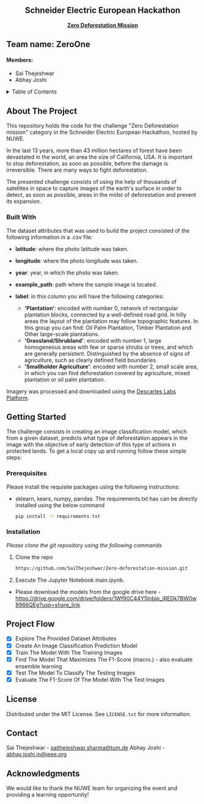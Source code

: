 <br />
  <h2 align="center">Schneider Electric European Hackathon</h2>
  <p align="center">
    <a href="https://nuwe.io/dev/event/schneider-electric-european-hackathon"><strong>Zero Deforestation Mission</strong></a>
    <br />
  </p>
</div>

## Team name: ZeroOne
#### Members:
- Sai Thejeshwar
- Abhay Joshi



<!-- TABLE OF CONTENTS -->
<details>

  <summary>Table of Contents</summary>
  <ol>
    <li>
      <a href="#about-the-project">About The Project</a>
      <ul>
        <li><a href="#built-with">Built With</a></li>
      </ul>
    </li>
    <li>
      <a href="#getting-started">Getting Started</a>
      <ul>
        <li><a href="#prerequisites">Prerequisites</a></li>
        <li><a href="#installation">Installation</a></li>
      </ul>
    </li>
    <li><a href="#project-flow">Project Flow</a></li>
    <li><a href="#license">License</a></li>
    <li><a href="#contact">Contact</a></li>
    <li><a href="#acknowledgments">Acknowledgments</a></li>
  </ol>
</details>

<!-- ABOUT THE PROJECT -->
## About The Project

This repository holds the code for the challenge "Zero Deforestation mission" category in the Schneider Electric European Hackathon, hosted by NUWE.

In the last 13 years, more than 43 million hectares of forest have been devastated in the world, an area the size of California, USA. It is important to stop deforestation, as soon as possible, before the damage is irreversible. There are many ways to fight deforestation. 

The presented challenge consists of using the help of thousands of satellites in space to capture images of the earth's surface in order to detect, as soon as possible, areas in the midst of deforestation and prevent its expansion.

### Built With

The dataset attributes that was used to build the project consisted of the following information in a .csv file: 

-   **latitude**: where the photo latitude was taken.
-   **longitude**: where the photo longitude was taken.
-   **year**: year, in which the photo was taken.
-   **example_path**: path where the sample image is located.
-   **label**: in this column you will have the following categories:

    -   **'Plantation'**: encoded with number 0, network of rectangular plantation blocks, connected by a well-defined road grid. In hilly areas the layout of the plantation may follow topographic features. In this group you can find: Oil Palm Plantation, Timber Plantation and Other large-scale plantations.
    -   **'Grassland/Shrubland'**: encoded with number 1, large homogeneous areas with few or sparse shrubs or trees, and which are generally persistent. Distinguished by the absence of signs of agriculture, such as clearly defined field boundaries.
    -   **'Smallholder Agriculture'**: encoded with number 2, small scale area, in which you can find deforestation covered by agriculture, mixed plantation or oil palm plantation.
 
Imagery was processed and downloaded using the [Descartes Labs Platform](https://www.descarteslabs.com/).

<!-- GETTING STARTED -->
## Getting Started

The challenge consists in creating an image classification model, which from a given dataset, predicts what type of deforestation appears in the image with the objective of early detection of this type of actions in protected lands. To get a local copy up and running follow these simple steps:

### Prerequisites

Please install the requisite packages using the following instructions:
* sklearn, kears, numpy, pandas. The requirements.txt has can be directly installed using the below command
  ```sh
  pip install -r requirements.txt
  ```

### Installation

_Please clone the git repository using the following commands_

1. Clone the repo
   ```sh
   https://github.com/SaiThejeshwar/Zero-deforestation-mission.git
   ```
2. Execute The Jupyter Notebook main.ipynb. 
- Please download the models from the google drive here - https://drive.google.com/drive/folders/1Wf90C44Y5lnbjp_iREDk7BW0w8966QEg?usp=share_link

<!-- ROADMAP -->
## Project Flow

- [x] Explore The Provided Dataset Attributes
- [x] Create An Image Classification Prediction Model
- [x] Train The Model With The Training Images
- [x] Find The Model That Maximizes The F1-Score (macro.) - also evaluate ensemble learning
- [x] Test The Model To Classify The Testing Images
- [x] Evaluate The F1-Score Of The Model With The Test Images
<!-- LICENSE -->
## License

Distributed under the MIT License. See `LICENSE.txt` for more information.

<!-- CONTACT -->
## Contact

Sai Thejeshwar - saithejeshwar.sharma@tum.de
Abhay Joshi - abhay.joshi.in@ieee.org

<!-- ACKNOWLEDGMENTS -->
## Acknowledgments

We would like to thank the NUWE team for organizing the event and providing a learning opportunity!
